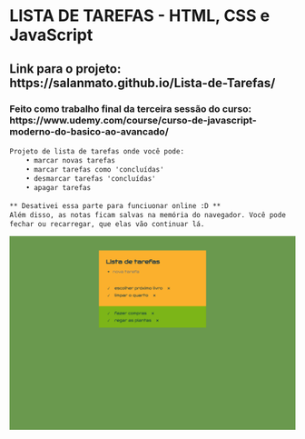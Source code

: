 <h1>LISTA DE TAREFAS - HTML, CSS e JavaScript</h1>
<h2>Link para o projeto: https://salanmato.github.io/Lista-de-Tarefas/<br></h2>
<h3>Feito como trabalho final da terceira sessão do curso: https://www.udemy.com/course/curso-de-javascript-moderno-do-basico-ao-avancado/ </h3>
<p>
    
    Projeto de lista de tarefas onde você pode:
        • marcar novas tarefas
        • marcar tarefas como 'concluídas'
        • desmarcar tarefas 'concluídas'
        • apagar tarefas
 
    ** Desativei essa parte para funciuonar online :D **
    Além disso, as notas ficam salvas na memória do navegador. Você pode fechar ou recarregar, que elas vão continuar lá.
</p>

<img src="https://github.com/salanmato/Lista-de-Tarefas/blob/main/assets/imgs/print.png"/>
